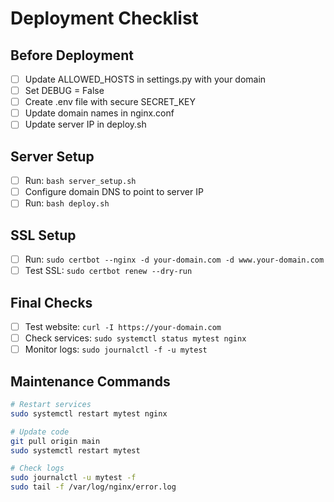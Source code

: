 # Deployment Checklist

## Before Deployment
- [ ] Update ALLOWED_HOSTS in settings.py with your domain
- [ ] Set DEBUG = False
- [ ] Create .env file with secure SECRET_KEY
- [ ] Update domain names in nginx.conf
- [ ] Update server IP in deploy.sh

## Server Setup
- [ ] Run: `bash server_setup.sh`
- [ ] Configure domain DNS to point to server IP
- [ ] Run: `bash deploy.sh`

## SSL Setup
- [ ] Run: `sudo certbot --nginx -d your-domain.com -d www.your-domain.com`
- [ ] Test SSL: `sudo certbot renew --dry-run`

## Final Checks
- [ ] Test website: `curl -I https://your-domain.com`
- [ ] Check services: `sudo systemctl status mytest nginx`
- [ ] Monitor logs: `sudo journalctl -f -u mytest`

## Maintenance Commands
```bash
# Restart services
sudo systemctl restart mytest nginx

# Update code
git pull origin main
sudo systemctl restart mytest

# Check logs
sudo journalctl -u mytest -f
sudo tail -f /var/log/nginx/error.log
```